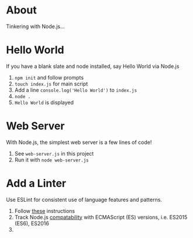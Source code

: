 # About
Tinkering with Node.js...

# Hello World
If you have a blank slate and node installed, say Hello World via Node.js
1. `npm init` and follow prompts
1. `touch index.js` for main script
1. Add a line `console.log('Hello World')` to `index.js`
1. `node .`
1. `Hello World` is displayed

# Web Server
With Node.js, the simplest web server is a few lines of code!
1. See `web-server.js` in this project
1. Run it with `node web-server.js`

# Add a Linter
Use ESLint for consistent use of language features and patterns.
1. Follow [these](https://www.npmjs.com/package/eslint) instructions
1. Track Node.js [compatability](https://node.green/) with ECMAScript (ES) versions, i.e. ES2015 (ES6), ES2016
1. 


